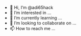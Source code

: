 - 👋 Hi, I’m @adi65hack
- 👀 I’m interested in ...
- 🌱 I’m currently learning ...
- 💞️ I’m looking to collaborate on ...
- 📫 How to reach me ...

<!---
adi65hack/adi65hack is a ✨ special ✨ repository because its `README.md` (this file) appears on your GitHub profile.
You can click the Preview link to take a look at your changes.
--->
